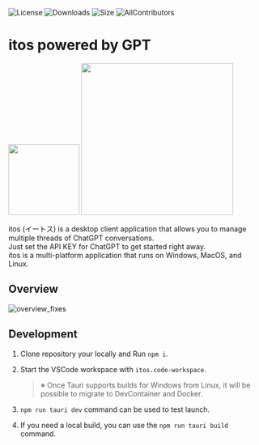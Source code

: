 ![License](https://img.shields.io/github/license/Mikoshiba-Kyu/Tauri-itos)
![Downloads](https://img.shields.io/github/downloads/Mikoshiba-Kyu/Tauri-itos/total)
![Size](https://img.shields.io/github/languages/code-size/Mikoshiba-Kyu/Tauri-itos)
![AllContributors](https://img.shields.io/github/all-contributors/Mikoshiba-Kyu/Tauri-itos/main)

# itos powered by GPT

<img src="https://github.com/Mikoshiba-Kyu/Tauri-itos/assets/40236427/1037a411-63f9-4f33-b31f-abdbcc94a576" width="140px"> <img src="https://github.com/Mikoshiba-Kyu/Tauri-itos/assets/40236427/c66700ab-25ab-4a87-9c24-48322f321a89" width="300px">

itos (イートス) is a desktop client application that allows you to manage multiple threads of ChatGPT conversations.  
Just set the API KEY for ChatGPT to get started right away.  
itos is a multi-platform application that runs on Windows, MacOS, and Linux.

## Overview

![overview_fixes](https://github.com/Mikoshiba-Kyu/Tauri-itos/assets/40236427/ab0b28a6-fb50-4fba-b4e7-965939804d1f)

## Development

1. Clone repository your locally and Run `npm i`.

1. Start the VSCode workspace with `itos.code-workspace`.

   > ※ Once Tauri supports builds for Windows from Linux, it will be possible to migrate to DevContainer and Docker.

1. `npm run tauri dev` command can be used to test launch.

1. If you need a local build, you can use the `npm run tauri build` command.
